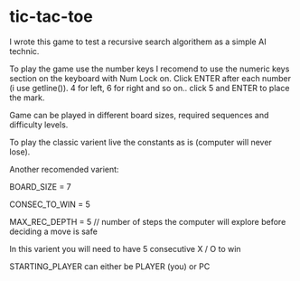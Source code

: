 # tic-tac-toe

I wrote this game to test a recursive search algorithem as a simple AI technic.

To play the game use the number keys 
I recomend to use the numeric keys section on the keyboard with Num Lock on.
Click ENTER after each number (i use getline()).
4 for left, 6 for right and so on..
click 5 and ENTER to place the mark.

Game can be played in different board sizes, required sequences and difficulty levels.

To play the classic varient live the constants as is (computer will never lose).

Another recomended varient:

BOARD_SIZE = 7

CONSEC_TO_WIN = 5

MAX_REC_DEPTH  = 5 // number of steps the computer will explore before deciding a move is safe

In this varient you will need to have 5 consecutive X / O to win

STARTING_PLAYER can either be PLAYER (you) or PC
